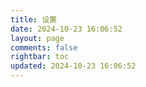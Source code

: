 ```yaml
---
title: 设置
date: 2024-10-23 16:06:52
layout: page
comments: false
rightbar: toc
updated: 2024-10-23 16:06:52
---
```


